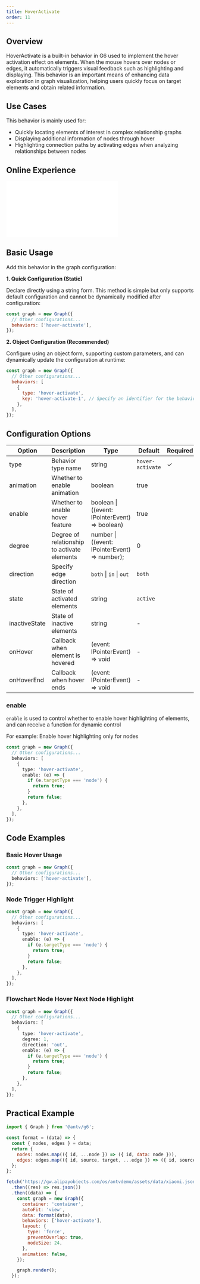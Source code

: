 ```yaml
---
title: HoverActivate
order: 11
---
```


## Overview

HoverActivate is a built-in behavior in G6 used to implement the hover activation effect on elements. When the mouse hovers over nodes or edges, it automatically triggers visual feedback such as highlighting and displaying. This behavior is an important means of enhancing data exploration in graph visualization, helping users quickly focus on target elements and obtain related information.

## Use Cases

This behavior is mainly used for:

- Quickly locating elements of interest in complex relationship graphs
- Displaying additional information of nodes through hover
- Highlighting connection paths by activating edges when analyzing relationships between nodes

## Online Experience

<embed src="@/common/api/behaviors/hover-activate.md"></embed>

## Basic Usage

Add this behavior in the graph configuration:

**1. Quick Configuration (Static)**

Declare directly using a string form. This method is simple but only supports default configuration and cannot be dynamically modified after configuration:

```javascript
const graph = new Graph({
  // Other configurations...
  behaviors: ['hover-activate'],
});
```

**2. Object Configuration (Recommended)**

Configure using an object form, supporting custom parameters, and can dynamically update the configuration at runtime:

```javascript
const graph = new Graph({
  // Other configurations...
  behaviors: [
    {
      type: 'hover-activate',
      key: 'hover-activate-1', // Specify an identifier for the behavior for dynamic updates
    },
  ],
});
```

## Configuration Options

| Option        | Description                                 | Type                                           | Default          | Required |
| ------------- | ------------------------------------------- | ---------------------------------------------- | ---------------- | -------- |
| type          | Behavior type name                          | string                                         | `hover-activate` | ✓        |
| animation     | Whether to enable animation                 | boolean                                        | true             |          |
| enable        | Whether to enable hover feature             | boolean \| ((event: IPointerEvent) => boolean) | true             |          |
| degree        | Degree of relationship to activate elements | number \| ((event: IPointerEvent) => number);  | 0                |          |
| direction     | Specify edge direction                      | `both` \| `in` \| `out`                        | `both`           |          |
| state         | State of activated elements                 | string                                         | `active`         |          |
| inactiveState | State of inactive elements                  | string                                         | -                |          |
| onHover       | Callback when element is hovered            | (event: IPointerEvent) => void                 | -                |          |
| onHoverEnd    | Callback when hover ends                    | (event: IPointerEvent) => void                 | -                |          |

### enable

`enable` is used to control whether to enable hover highlighting of elements, and can receive a function for dynamic control

For example: Enable hover highlighting only for nodes

```typescript
const graph = new Graph({
  // Other configurations...
  behaviors: [
    {
      type: 'hover-activate',
      enable: (e) => {
        if (e.targetType === 'node') {
          return true;
        }
        return false;
      },
    },
  ],
});
```

## Code Examples

### Basic Hover Usage

```typescript
const graph = new Graph({
  // Other configurations...
  behaviors: ['hover-activate'],
});
```

### Node Trigger Highlight

```typescript
const graph = new Graph({
  // Other configurations...
  behaviors: [
    {
      type: 'hover-activate',
      enable: (e) => {
        if (e.targetType === 'node') {
          return true;
        }
        return false;
      },
    },
  ],
});
```

### Flowchart Node Hover Next Node Highlight

```typescript
const graph = new Graph({
  // Other configurations...
  behaviors: [
    {
      type: 'hover-activate',
      degree: 1,
      direction: 'out',
      enable: (e) => {
        if (e.targetType === 'node') {
          return true;
        }
        return false;
      },
    },
  ],
});
```

## Practical Example

```js | ob { inject: true }
import { Graph } from '@antv/g6';

const format = (data) => {
  const { nodes, edges } = data;
  return {
    nodes: nodes.map(({ id, ...node }) => ({ id, data: node })),
    edges: edges.map(({ id, source, target, ...edge }) => ({ id, source, target, data: edge })),
  };
};

fetch('https://gw.alipayobjects.com/os/antvdemo/assets/data/xiaomi.json')
  .then((res) => res.json())
  .then((data) => {
    const graph = new Graph({
      container: 'container',
      autoFit: 'view',
      data: format(data),
      behaviors: ['hover-activate'],
      layout: {
        type: 'force',
        preventOverlap: true,
        nodeSize: 24,
      },
      animation: false,
    });

    graph.render();
  });
```
